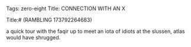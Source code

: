 Tags:  zero-eight
Title: CONNECTION WITH AN X
  
Title:# (RAMBLING 173792264683)  
  
a quick tour with the faqir up to meet an iota of idiots at the slussen, atlas would have shrugged.